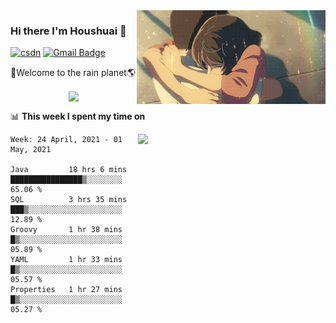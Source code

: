 <img  align='right' height="150" src="https://github.com/LikeRainDay/LikeRainDay/blob/master/pic/img_rain_1.gif?raw=true">



### Hi there I'm Houshuai :lemon:

[![csdn](https://img.shields.io/badge/-csdn-c14438?style=flat-square&logo=c&logoColor=white)](https://blog.csdn.net/qq_15807167)
[![Gmail Badge](https://img.shields.io/badge/-gmail-c14438?style=flat-square&logo=Gmail&logoColor=white&link=mailto:houshuai0816@gmail.com)](mailto:houshuai0816@gmail.com)

🚀Welcome to the rain planet🌎

<center>
<img align='center'  src="https://source.unsplash.com/random/1200x600">
</center>

📊 **This week I spent my time on**

<img align='right'   width="300" src="https://github-readme-stats.vercel.app/api?username=LikeRainDay&show_icons=true&title_color=fff&icon_color=79ff97&text_color=9f9f9f&bg_color=151515">

<!--START_SECTION:waka-->
```text
Week: 24 April, 2021 - 01 May, 2021

Java         18 hrs 6 mins   ████████████████▒░░░░░░░░   65.06 % 
SQL          3 hrs 35 mins   ███▒░░░░░░░░░░░░░░░░░░░░░   12.89 % 
Groovy       1 hr 38 mins    █▒░░░░░░░░░░░░░░░░░░░░░░░   05.89 % 
YAML         1 hr 33 mins    █▒░░░░░░░░░░░░░░░░░░░░░░░   05.57 % 
Properties   1 hr 27 mins    █▒░░░░░░░░░░░░░░░░░░░░░░░   05.27 % 
```
<!--END_SECTION:waka-->

